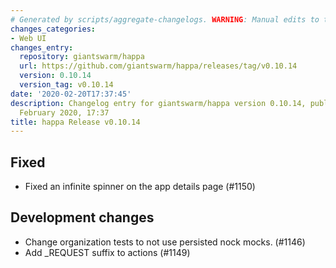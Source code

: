 ```yaml
---
# Generated by scripts/aggregate-changelogs. WARNING: Manual edits to this files will be overwritten.
changes_categories:
- Web UI
changes_entry:
  repository: giantswarm/happa
  url: https://github.com/giantswarm/happa/releases/tag/v0.10.14
  version: 0.10.14
  version_tag: v0.10.14
date: '2020-02-20T17:37:45'
description: Changelog entry for giantswarm/happa version 0.10.14, published on 20
  February 2020, 17:37
title: happa Release v0.10.14
---
```


## Fixed

- Fixed an infinite spinner on the app details page (#1150)

## Development changes

- Change organization tests to not use persisted nock mocks. (#1146)
- Add _REQUEST suffix to actions (#1149)
